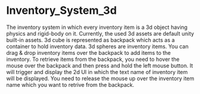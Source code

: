 # Inventory_System_3d
The inventory system in which every inventory item is a 3d object having physics and rigid-body on it.
Currently, the used 3d assets are default unity built-in assets.
3d cube is represented as backpack which acts as a container to hold inventory data. 
3d spheres are inventory items.
You can drag & drop inventory items over the backpack to add items to the inventory.
To retrieve items from the backpack, you need to hover the mouse over the backpack and then press and hold the left mouse button. It will trigger and display the 2d UI in which the text name of inventory item will be displayed. You need to release the mouse up over the inventory item name which you want to retrive from the backpack.
